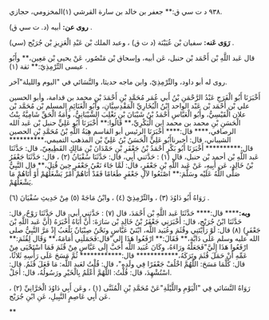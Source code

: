 ٩٣٨ د ت سي ق:** جعفر بن خالد بن سارة القرشي (١)المخزومي، حجازي.

**روى عن:** أبيه (د. ت سي ق) .

**رَوَى عَنه:** سفيان بْن عُيَيْنَة (د ت ق) ، وعبد الملك بْن عَبْدِ الْعَزِيزِ بْن جُرَيْج (سي) .

قال عَبد اللَّهِ بْن أَحْمَد بْن حنبل، عَن أبيه، وإسحاق بْن مَنْصُور، عَنْ يحيى بْن مَعِين،** وأَبُو عيسى التِّرْمِذِيّ:** ثقة (١) .

روى له أبو داود، والتِّرْمِذِيّ، وابن ماجه حديثا، والنَّسَائي في "اليوم والليلة"آخر.

أَخْبَرَنَا أَبُو الْفَرَجِ عَبْدُ الرَّحْمَنِ بْنُ أَبي عُمَر مُحَمَّدِ بْنِ أَحْمَدَ بْنِ محمد بن قدامة، وأبو الحسين علي بْن أَحْمَد بْن عَبْد الواحد ابْنُ الْبُخَارِيِّ الْمَقْدِسِيَّانِ، وأَبُو الْغَنَائِمِ المسلم بْن مُحَمَّد بْن علان الْقَيْسِيُّ، وأَبُو الْعَبَّاسِ أَحْمَدُ بْنُ شَيْبَانَ بْنِ تَغْلِبَ الشَّيْبَانِيُّ، وأَمَةُ الْحَقِّ شَامِيَّةُ بِنْتُ الْحَسَنِ بْنِ محمد بن محمد ابن الْبَكْرِيِّ،** قَالُوا:** أَخْبَرَنَا أَبُو عَلِيٍّ حنبل بْن عَبد الله الرصافي،**** قال:**** أَخْبَرَنَا الرئيس أبو القاسم هِبَةُ اللَّهِ بْنُ مُحَمَّدِ بْنِ الحصين الشيباني، قال: أخبرناأَبُو عَلِيٍّ الْحَسَنُ بْنُ عَلِيِّ بْن المذهب التميمي،********** قال:********** أَخْبَرَنَا أَبُو بَكْرٍ أَحْمَدُ بْنُ جَعْفَرِ بْنِ حَمْدَانَ بْنِ مَالِكٍ القَطِيعِيّ، قال: حَدَّثَنَا عَبد اللَّهِ بْن أحمد بْن حنبل، قال (١) : حَدَّثني أَبِي، قال: حَدَّثَنَا سُفْيَانُ (٢) ، قال: حَدَّثَنَا جَعْفَرُ بْنُ خَالِدٍ، عَن أَبِيهِ، عَنْ عَبد اللَّهِ بْنِ جَعْفَرٍ، قال: لَمَّا جَاءَ نَعْيُ جَعْفَرٍ حِينَ قُتِلَ،** قال النَّبِيُّ صَلَّى اللَّهُ عَلَيْه وسَلَّمَ:** اصْنَعُوا لآلِ جَعْفَرٍ طَعَامًا فَقَدْ أَتَاهُمْ أَمْرٌ يَشْغَلُهُمْ أَوْ أَتَاهُمْ مَا يَشْغَلُهُمْ.

رَوَاهُ أَبُو دَاوُدَ (٣) ، والتِّرْمِذِيّ (٤) ، وابْنُ مَاجَهْ (٥) مِنْ حَدِيثِ سُفْيَانَ (٦) .

**وبه:****** قال:**** حَدَّثَنَا عَبد اللَّهِ بْن أَحْمَدَ، قال (٧) : حَدَّثني أبي، قال حَدَّثَنَا رَوْحٌ، قال: حَدَّثَنَا ابْنُ جُرَيْج، قال: أَخْبَرَنِي جَعْفَرُ بْنُ خَالِدِ بْن سَارَةَ: أَنَّ أَبَاهُ أَخْبَرَهُ (أَنَّ عَبد اللَّهِ بْنَ جَعْفَرٍ) (٨) قال: لَوْ رَأَيْتَنِي وقُثَمَ وعُبَيد اللَّه، ابْنَيْ عَبَّاسٍ ونَحْنُ صِبْيَانٌ نَلْعَبُ إِذْ مَرَّ النَّبِيُّ صلى الله عليه وسلم عَلَى دَابَّةٍ،** فَقَالَ:** ارْفَعُوا هَذَا إلي"قال:فَحَمَلَنِي أَمَامَهُ،** وَقَال لِقُثَمَ:** ارْفَعُوا هَذَا إِلَيَّ"فَجَعَلَهُ ورَاءَهُ، وكَانَ عُبَيد اللَّه أَحَبَّ إِلَى عَبَّاسٍ مِنْ قُثَمَ فَمَا اسْتَحْيَى مِنْ عَمِّهِ أَنْ حَمَلَ قُثَمَ وتَرَكَهُ،************ قال:************ ثُمَّ مَسَحَ عَلَى رَأْسِهِ ثَلاثًا، قال: كُلَّمَا مَسَحَ: اللَّهُمَّ اخْلُفْ جَعْفَرًا فِي ولَدِهِ"، قال: قُلْتُ لعَبد اللَّه: مَا فَعَلَ قُثَمُ. قال: اسْتُشْهِدَ، قال: قُلْتُ: اللَّهُمَّ أَعْلَمُ بِالْخَيْرِ ورَسُولُهُ، قال: أَجَلْ.

رَوَاهُ النَّسَائي فِي "الْيَوْمِ واللَّيْلَةِ"عَنْ مُحَمَّدِ بْنِ الْمُثَنَّى (١) ، وعَن أَبِي دَاوُدَ الْحَرَّانِيِّ (٢) ، عَن أَبِي عَاصِمٍ النَّبِيلِ، عَنِ ابْنِ جُرَيْج.

**